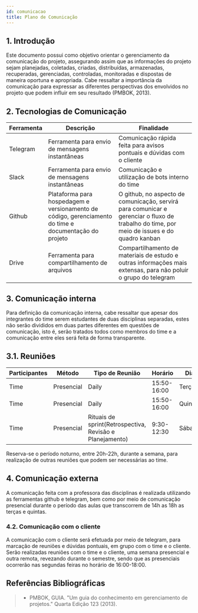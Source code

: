 ```yaml
---
id: comunicacao
title: Plano de Comunicação
---
```


## 1. Introdução

Este documento possui como objetivo orientar o gerenciamento da comunicação do projeto, assegurando assim que as informações do projeto sejam planejadas, coletadas, criadas, distribuídas, armazenadas, recuperadas, gerenciadas, controladas, monitoradas e dispostas de maneira oportuna e apropriada. Cabe ressaltar a importância da comunicação para expressar as diferentes perspectivas dos envolvidos no projeto que podem influir em seu resultado (PMBOK, 2013).

## 2. Tecnologias de Comunicação

|Ferramenta   |Descrição |Finalidade|
|-------------|----------|----------|
|Telegram    | Ferramenta para envio de mensagens instantâneas| Comunicação rápida feita para avisos pontuais e dúvidas com o cliente |
|Slack   |Ferramenta para envio de mensagens instantâneas   |   Comunicação e utilização de bots interno do time |
|Github   | Plataforma para hospedagem e versionamento de código, gerenciamento do time e documentação do projeto  | O github, no aspecto de comunicação, servirá para comunicar e gerenciar o fluxo de trabalho do time, por meio de issues e do quadro kanban |
|Drive   | Ferramenta para compartilhamento de arquivos|Compartilhamento de materiais de estudo e outras informações mais extensas, para não poluir o grupo do telegram |

## 3. Comunicação interna

Para definição da comunicação interna, cabe ressaltar que apesar dos integrantes do time serem estudantes de duas disciplinas separadas, estes não serão divididos em duas partes diferentes em questões de comunicação, isto é, serão tratados todos como membros do time e a comunicação entre eles será feita de forma transparente.

## 3.1. Reuniões

|Participantes|Método    |Tipo de Reunião    |Horário|Dia   |
|-------------|----------|-------|-------|------|
|Time|Presencial| Daily|15:50-16:00 |Terça|
|Time |Presencial| Daily|15:50-16:00 |Quinta|
|Time  |Presencial| Rituais de sprint(Retrospectiva, Revisão e Planejamento)| 9:30-12:30 |Sábado|

Reserva-se o período noturno, entre 20h-22h, durante a semana, para realização de outras reuniões que podem ser necessárias ao time.

## 4. Comunicação externa

A comunicação feita com a professora das disciplinas é realizada utilizando as ferramentas github e telegram, bem como por meio de comunicação presencial durante o período das aulas que transcorrem de 14h as 18h as terças e quintas.

### 4.2. Comunicação com o cliente

A comunicação com o cliente será efetuada por meio de telegram, para marcação de reuniões e dúvidas pontuais, em grupo com o time e o cliente. Serão realizadas reuniões com o time e o cliente, uma semana presencial e outra remota, revezando durante o semestre, sendo que as presenciais ocorrerão nas segundas feiras no horário de 16:00-18:00.

## Referências Bibliográficas

> * PMBOK, GUIA. "Um guia do conhecimento em gerenciamento de projetos." Quarta Edição 123 (2013).
